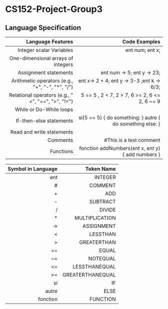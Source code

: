 # CS152-Project-Group3

## Language Specification

| Language Features | Code Examples |
| -----------------:| -------------:|
| Integer scalar Variables | ent num; ent x;| 
| One-dimensional arrays of integers | |
| Assignment statements | ent num -> 5; ent y -> 23; |
| Arithmetic operators (e.g., "+", "-", "*", "/") |ent x-> 2 + 4; ent y -> 3-3 ;ent k -> 6/3; |
| Relational operators (e.g., "<", "==", ">", "!=") | 5 == 5 , 2 < 7, 2 > 7, 6 >= 2, 6 <= 2, 6 ~= 9|
| While or Do-While loops | |
| If-then-else statements | si(5 == 5) { do something: } autre { do something else: } |
| Read and write statements | |
| Comments | #This is a test comment |
| Functions | fonction addNumbers(ent x, ent y) { add numbers } |

| Symbol in Language | Token Name |
| -----------------:| -------------:|
| ent | INTEGER |
| # | COMMENT |
| + | ADD |
| - | SUBTRACT |
| / | DIVIDE |
| * | MULTIPLICATION |
| -> | ASSIGNMENT |
| < | LESSTHAN |
| > | GREATERTHAN |
| == | EQUAL |
| ~= | NOTEQUAL |
| <= | LESSTHANEQUAL |
| >= | GREATERTHANEQUAL |
| si | IF |
| autre | ELSE |
| fonction | FUNCTION |

